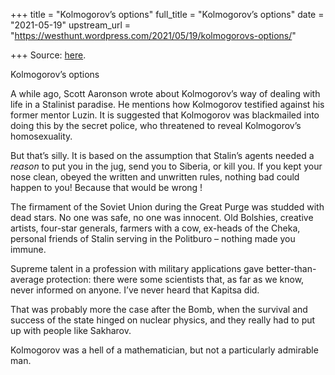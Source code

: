 +++
title = "Kolmogorov’s options"
full_title = "Kolmogorov’s options"
date = "2021-05-19"
upstream_url = "https://westhunt.wordpress.com/2021/05/19/kolmogorovs-options/"

+++
Source: [here](https://westhunt.wordpress.com/2021/05/19/kolmogorovs-options/).

Kolmogorov’s options

A while ago, Scott Aaronson wrote about Kolmogorov’s way of dealing with
life in a Stalinist paradise. He mentions how Kolmogorov testified
against his former mentor Luzin. It is suggested that Kolmogorov was
blackmailed into doing this by the secret police, who threatened to
reveal Kolmogorov’s homosexuality.

But that’s silly. It is based on the assumption that Stalin’s agents
needed a *reason* to put you in the jug, send you to Siberia, or kill
you. If you kept your nose clean, obeyed the written and unwritten
rules, nothing bad could happen to you! Because that would be wrong !

The firmament of the Soviet Union during the Great Purge was studded
with dead stars. No one was safe, no one was innocent. Old Bolshies,
creative artists, four-star generals, farmers with a cow, ex-heads of
the Cheka, personal friends of Stalin serving in the Politburo – nothing
made you immune.

Supreme talent in a profession with military applications gave
better-than-average protection: there were some scientists that, as far
as we know, never informed on anyone. I’ve never heard that Kapitsa did.

That was probably more the case after the Bomb, when the survival and
success of the state hinged on nuclear physics, and they really had to
put up with people like Sakharov.

Kolmogorov was a hell of a mathematician, but not a particularly
admirable man.

